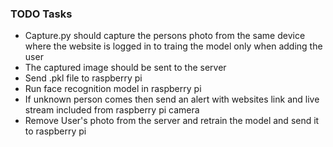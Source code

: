 ### TODO Tasks

- Capture.py should capture the persons photo from the same device where the website is logged in to traing the model only when adding the user
- The captured image should be sent to the server
- Send .pkl file to raspberry pi
- Run face recognition model in raspberry pi
- If unknown person comes then send an alert with websites link and live stream included from raspberry pi camera
- Remove User's photo from the server and retrain the model and send it to raspberry pi
